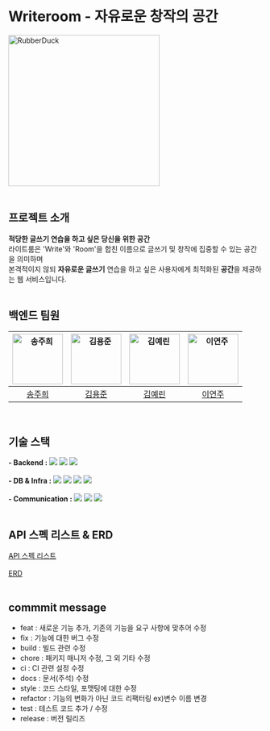 # Writeroom - 자유로운 창작의 공간
<img src="https://s3-alpha-sig.figma.com/img/5b03/6232/969f95631e4889ab2f86f830f311a61d?Expires=1708300800&Key-Pair-Id=APKAQ4GOSFWCVNEHN3O4&Signature=MRRBcGzhUN0TBMDCLR-s-Dj-3kpRgMJi37jC759ICQzjwW4rFHNmOvKDy0q1c8Dx8LjQV0YFge7viXkpWzhKNQ1ZthK-NNJtZhL-CBa-02zvgAvfUNfe1J4mdTsUbOH3Az3rhGuwutmMmkw4headT2ybii6J1STY7Z-gO~jc8HV53o-baQj8OnkxMBErazcgjDsUlEgCdopJjJJnei0OqJgnAa1OQuGno27~bZnc4oC-tGFi52Mp6loXWw5ey2Vh6ACynBUuErSLgarMiCufdi5CnPEP~fFYSXq0I-k4~Zw4qz8msF4L6UjkiMJ6fPiQ8MoL0oQMzQW26OcXrlb4vg__" width="300px" height="300px" title="px(픽셀) 크기 설정" alt="RubberDuck"></img>   
<br>

   
## 프로젝트 소개
**적당한 글쓰기 연습을 하고 싶은 당신을 위한 공간**   
라이트룸은 'Write'와 'Room'을 합친 이름으로 글쓰기 및 창작에 집중할 수 있는 공간을 의미하며   
본격적이지 않되 **자유로운 글쓰기** 연습을 하고 싶은 사용자에게 최적화된 **공간**을 제공하는 웹 서비스입니다.   
<br>

## 백엔드 팀원
| <img src="https://avatars.githubusercontent.com/u/80883709?v=4" width=100px alt="송주희"/>  | <img src="https://avatars.githubusercontent.com/u/118108487?v=4" width=100px alt="김용준"/>  | <img src="https://avatars.githubusercontent.com/u/55825895?v=4" width=100px alt="김예린"/>  | <img src="https://avatars.githubusercontent.com/u/121855519?v=4" width=100px alt="이연주"/>  | 
| :-----: | :-----: | :-----: | :-----: |
| [송주희](https://github.com/jhsong76) | [김용준](https://github.com/Grapejun)  | [김예린](https://github.com/yerin03) | [이연주](https://github.com/Lee-Yeonjoo) | 
<br>

## 기술 스택
**- Backend :** <img src="https://img.shields.io/badge/Java-007396?style=flat&logo=java&logoColor=white"> <img src="https://img.shields.io/badge/springboot-6DB33F?style=flat&logo=springboot&logoColor=white"> <img src="https://img.shields.io/badge/Postman-FF6C37?style=flat&logo=postman&logoColor=white">   
<br>
**- DB & Infra :** <img src="https://img.shields.io/badge/MySQL-4479A1?style=flat&logo=mysql&logoColor=white"> <img src="https://img.shields.io/badge/AmazonEC2-FF9900?style=flat&logo=amazonec2&logoColor=white"> <img src="https://img.shields.io/badge/AmazonRDS-527FFF?style=flat&logo=amazonrds&logoColor=white"> <img src="https://img.shields.io/badge/AmazonS3-569A31?style=flat&logo=amazons3&logoColor=white">   
<br>
**- Communication :** <img src="https://img.shields.io/badge/Discord-5865F2?style=flat&logo=discord&logoColor=white"> <img src="https://img.shields.io/badge/Notion-000000?style=flat&logo=notion&logoColor=white"> <img src="https://img.shields.io/badge/GitHub-181717?style=flat&logo=github&logoColor=white">   
<br>

## API 스펙 리스트 & ERD
[API 스펙 리스트](https://profuse-mammal-47c.notion.site/API-7c1206ba7ac54087bfb5ba0d97f46740?pvs=4)   
<br>
[ERD](https://www.erdcloud.com/d/hWykXPaRrDcLfFoAc)   
<br>

## commmit message
- feat : 새로운 기능 추가, 기존의 기능을 요구 사항에 맞추어 수정
- fix : 기능에 대한 버그 수정
- build : 빌드 관련  수정
- chore : 패키지 매니저 수정, 그 외 기타 수정
- ci : CI 관련 설정 수정
- docs : 문서(주석) 수정
- style : 코드 스타일, 포맷팅에 대한 수정
- refactor : 기능의 변화가 아닌 코드 리팩터링 ex)변수 이름 변경
- test : 테스트 코드 추가 / 수정
- release : 버전 릴리즈 
